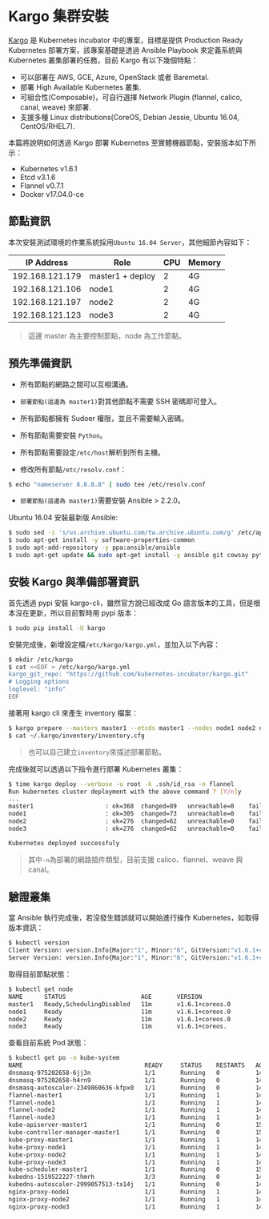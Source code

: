 # Kargo 集群安裝
[Kargo](https://github.com/kubernetes-incubator/kargo) 是 Kubernetes incubator 中的專案，目標是提供 Production Ready Kubernetes 部署方案，該專案基礎是透過 Ansible Playbook 來定義系統與 Kubernetes 叢集部署的任務，目前 Kargo 有以下幾個特點：

* 可以部署在 AWS, GCE, Azure, OpenStack 或者 Baremetal.
* 部署 High Available Kubernetes 叢集.
* 可組合性(Composable)，可自行選擇 Network Plugin (flannel, calico, canal, weave) 來部署.
* 支援多種 Linux distributions(CoreOS, Debian Jessie, Ubuntu 16.04, CentOS/RHEL7).

本篇將說明如何透過 Kargo 部署 Kubernetes 至實體機器節點，安裝版本如下所示：

* Kubernetes v1.6.1
* Etcd v3.1.6
* Flannel v0.7.1
* Docker v17.04.0-ce

## 節點資訊
本次安裝測試環境的作業系統採用`Ubuntu 16.04 Server`，其他細節內容如下：

| IP Address      |   Role           |   CPU    |   Memory   |
|-----------------|------------------|----------|------------|
| 192.168.121.179 | master1 + deploy |    2     |     4G     |
| 192.168.121.106 | node1            |    2     |     4G     |
| 192.168.121.197 | node2            |    2     |     4G     |
| 192.168.121.123 | node3            |    2     |     4G     |

> 這邊 master 為主要控制節點，node 為工作節點。

## 預先準備資訊
* 所有節點的網路之間可以互相溝通。
* `部署節點(這邊為 master1)`對其他節點不需要 SSH 密碼即可登入。
* 所有節點都擁有 Sudoer 權限，並且不需要輸入密碼。
* 所有節點需要安裝 `Python`。
* 所有節點需要設定`/etc/host`解析到所有主機。

* 修改所有節點`/etc/resolv.conf`：

```sh
$ echo "nameserver 8.8.8.8" | sudo tee /etc/resolv.conf
```

* `部署節點(這邊為 master1)`需要安裝 Ansible > 2.2.0。

Ubuntu 16.04 安裝最新版 Ansible:
```sh
$ sudo sed -i 's/us.archive.ubuntu.com/tw.archive.ubuntu.com/g' /etc/apt/sources.list
$ sudo apt-get install -y software-properties-common
$ sudo apt-add-repository -y ppa:ansible/ansible
$ sudo apt-get update && sudo apt-get install -y ansible git cowsay python-pip python-netaddr libssl-dev
```

## 安裝 Kargo 與準備部署資訊
首先透過 pypi 安裝 kargo-cli，雖然官方說已經改成 Go 語言版本的工具，但是根本沒在更新，所以目前暫時用 pypi 版本：
```sh
$ sudo pip install -U kargo
```

安裝完成後，新增設定檔`/etc/kargo/kargo.yml`，並加入以下內容：
```sh
$ mkdir /etc/kargo
$ cat <<EOF > /etc/kargo/kargo.yml
kargo_git_repo: "https://github.com/kubernetes-incubator/kargo.git"
# Logging options
loglevel: "info"
EOF
```

接著用 kargo cli 來產生 inventory 檔案：
```sh
$ kargo prepare --masters master1 --etcds master1 --nodes node1 node2 node3
$ cat ~/.kargo/inventory/inventory.cfg
```
> 也可以自己建立`inventory`來描述部署節點。

完成後就可以透過以下指令進行部署 Kubernetes 叢集：
```sh
$ time kargo deploy --verbose -u root -k .ssh/id_rsa -n flannel
Run kubernetes cluster deployment with the above command ? [Y/n]y
...
master1                    : ok=368  changed=89   unreachable=0    failed=0
node1                      : ok=305  changed=73   unreachable=0    failed=0
node2                      : ok=276  changed=62   unreachable=0    failed=0
node3                      : ok=276  changed=62   unreachable=0    failed=0

Kubernetes deployed successfuly
```
> 其中`-n`為部署的網路插件類型，目前支援 calico、flannel、weave 與 canal。

## 驗證叢集
當 Ansible 執行完成後，若沒發生錯誤就可以開始進行操作 Kubernetes，如取得版本資訊：
```sh
$ kubectl version
Client Version: version.Info{Major:"1", Minor:"6", GitVersion:"v1.6.1+coreos.0", GitCommit:"9212f77ed8c169a0afa02e58dce87913c6387b3e", GitTreeState:"clean", BuildDate:"2017-04-04T00:32:53Z", GoVersion:"go1.7.5", Compiler:"gc", Platform:"linux/amd64"}
Server Version: version.Info{Major:"1", Minor:"6", GitVersion:"v1.6.1+coreos.0", GitCommit:"9212f77ed8c169a0afa02e58dce87913c6387b3e", GitTreeState:"clean", BuildDate:"2017-04-04T00:32:53Z", GoVersion:"go1.7.5", Compiler:"gc", Platform:"linux/amd64"}
```

取得目前節點狀態：
```sh
$ kubectl get node
NAME      STATUS                     AGE       VERSION
master1   Ready,SchedulingDisabled   11m       v1.6.1+coreos.0
node1     Ready                      11m       v1.6.1+coreos.0
node2     Ready                      11m       v1.6.1+coreos.0
node3     Ready                      11m       v1.6.1+coreos.
```

查看目前系統 Pod 狀態：
```sh
$ kubectl get po -n kube-system
NAME                                  READY     STATUS    RESTARTS   AGE
dnsmasq-975202658-6jj3n               1/1       Running   0          14m
dnsmasq-975202658-h4rn9               1/1       Running   0          14m
dnsmasq-autoscaler-2349860636-kfpx0   1/1       Running   0          14m
flannel-master1                       1/1       Running   1          14m
flannel-node1                         1/1       Running   1          14m
flannel-node2                         1/1       Running   1          14m
flannel-node3                         1/1       Running   1          14m
kube-apiserver-master1                1/1       Running   0          15m
kube-controller-manager-master1       1/1       Running   0          15m
kube-proxy-master1                    1/1       Running   1          14m
kube-proxy-node1                      1/1       Running   1          14m
kube-proxy-node2                      1/1       Running   1          14m
kube-proxy-node3                      1/1       Running   1          14m
kube-scheduler-master1                1/1       Running   0          15m
kubedns-1519522227-thmrh              3/3       Running   0          14m
kubedns-autoscaler-2999057513-tx14j   1/1       Running   0          14m
nginx-proxy-node1                     1/1       Running   1          14m
nginx-proxy-node2                     1/1       Running   1          14m
nginx-proxy-node3                     1/1       Running   1          14m
```
